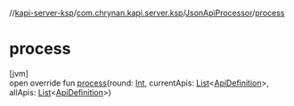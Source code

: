 //[kapi-server-ksp](../../../index.md)/[com.chrynan.kapi.server.ksp](../index.md)/[JsonApiProcessor](index.md)/[process](process.md)

# process

[jvm]\
open override fun [process](process.md)(round: [Int](https://kotlinlang.org/api/latest/jvm/stdlib/kotlin/-int/index.html), currentApis: [List](https://kotlinlang.org/api/latest/jvm/stdlib/kotlin.collections/-list/index.html)&lt;[ApiDefinition](../../../../kapi-server-processor-core/kapi-server-processor-core/com.chrynan.kapi.server.processor.core.model/-api-definition/index.md)&gt;, allApis: [List](https://kotlinlang.org/api/latest/jvm/stdlib/kotlin.collections/-list/index.html)&lt;[ApiDefinition](../../../../kapi-server-processor-core/kapi-server-processor-core/com.chrynan.kapi.server.processor.core.model/-api-definition/index.md)&gt;)
